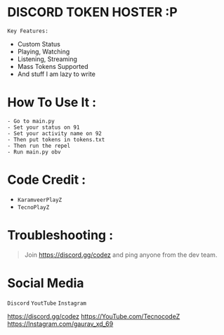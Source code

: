 #
# DISCORD TOKEN HOSTER :P

```Key Features:```
- Custom Status 
- Playing, Watching
- Listening, Streaming
- Mass Tokens Supported
- And stuff I am lazy to write

# How To Use It : 

```
- Go to main.py
- Set your status on 91
- Set your activity name on 92
- Then put tokens in tokens.txt 
- Then run the repel
- Run main.py obv
```

# Code Credit :

- `KaramveerPlayZ`
- `TecnoPlayZ`


# Troubleshooting :

> Join https://discord.gg/codez and ping anyone from the dev team.


# Social Media

```Discord```
```YoutTube```
```Instagram```

https://discord.gg/codez
https://YouTube.com/TecnocodeZ
https://Instagram.com/gaurav_xd_69


